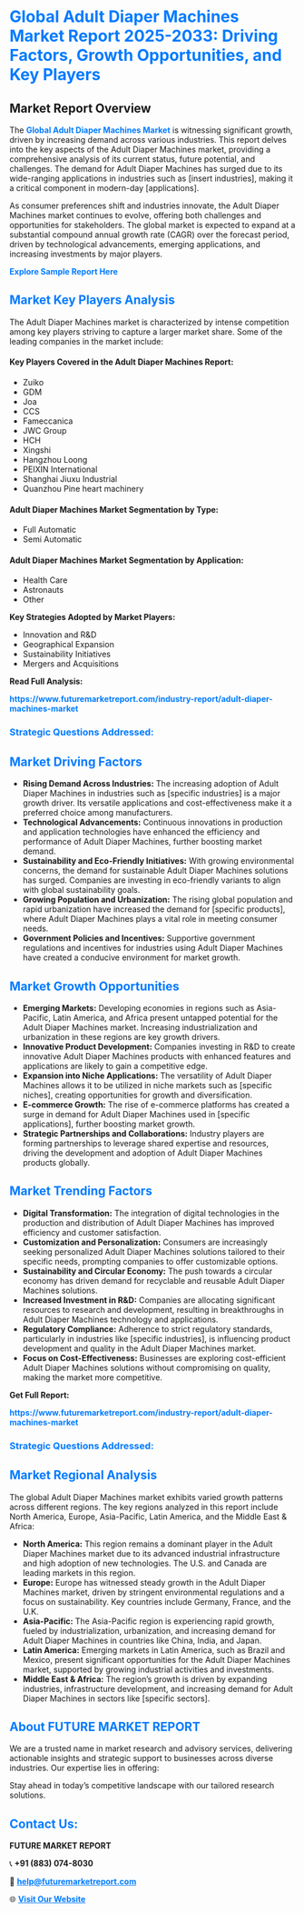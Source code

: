<h1 style="color: #007BFF;">Global Adult Diaper Machines Market Report 2025-2033: Driving Factors, Growth Opportunities, and Key Players</h1>

<section id="overview">
<h2>Market Report Overview</h2>
<p>The <a href="https://www.futuremarketreport.com/industry-report/adult-diaper-machines-market" style="color: #007BFF; text-decoration: none;"><strong>Global Adult Diaper Machines Market</strong></a> is witnessing significant growth, driven by increasing demand across various industries. This report delves into the key aspects of the Adult Diaper Machines market, providing a comprehensive analysis of its current status, future potential, and challenges. The demand for Adult Diaper Machines has surged due to its wide-ranging applications in industries such as [insert industries], making it a critical component in modern-day [applications].</p>
<p>As consumer preferences shift and industries innovate, the Adult Diaper Machines market continues to evolve, offering both challenges and opportunities for stakeholders. The global market is expected to expand at a substantial compound annual growth rate (CAGR) over the forecast period, driven by technological advancements, emerging applications, and increasing investments by major players.</p>
</section>

<section id="overview">
<p><a href="https://www.futuremarketreport.com/request-sample/reportId=87562" style="color: #007BFF; text-decoration: none;"><strong>Explore Sample Report Here</strong></a></p>
</section>

<section id="key-players">
<h2 style="color: #007BFF;">Market Key Players Analysis</h2>
<p>The Adult Diaper Machines market is characterized by intense competition among key players striving to capture a larger market share. Some of the leading companies in the market include:</p>
<h4>Key Players Covered in the Adult Diaper Machines Report:</h4>
<ul><li>Zuiko</li><li>GDM</li><li>Joa</li><li>CCS</li><li>Fameccanica</li><li>JWC Group</li><li>HCH</li><li>Xingshi</li><li>Hangzhou Loong</li><li>PEIXIN International</li><li>Shanghai Jiuxu Industrial</li><li>Quanzhou Pine heart machinery</li></ul>
<h4>Adult Diaper Machines Market Segmentation by Type:</h4>
<ul><li>Full Automatic</li><li>Semi Automatic</li></ul>

<h4>Adult Diaper Machines Market Segmentation by Application:</h4>
<ul><li>Health Care</li><li>Astronauts</li><li>Other</li></ul>
<p><strong>Key Strategies Adopted by Market Players:</strong></p>
<ul>
<li>Innovation and R&D</li>
<li>Geographical Expansion</li>
<li>Sustainability Initiatives</li>
<li>Mergers and Acquisitions</li>
</ul>
</section>

<section>
<p><strong>Read Full Analysis: </strong></p><a href="https://www.futuremarketreport.com/industry-report/adult-diaper-machines-market" style="color: #007BFF; text-decoration: none;"><strong>https://www.futuremarketreport.com/industry-report/adult-diaper-machines-market</strong></a>
<h3 style="color: #007BFF;">Strategic Questions Addressed:</h3>
</section>

<section id="driving-factors">
<h2 style="color: #007BFF;">Market Driving Factors</h2>
<ul>
<li><strong>Rising Demand Across Industries:</strong> The increasing adoption of Adult Diaper Machines in industries such as [specific industries] is a major growth driver. Its versatile applications and cost-effectiveness make it a preferred choice among manufacturers.</li>
<li><strong>Technological Advancements:</strong> Continuous innovations in production and application technologies have enhanced the efficiency and performance of Adult Diaper Machines, further boosting market demand.</li>
<li><strong>Sustainability and Eco-Friendly Initiatives:</strong> With growing environmental concerns, the demand for sustainable Adult Diaper Machines solutions has surged. Companies are investing in eco-friendly variants to align with global sustainability goals.</li>
<li><strong>Growing Population and Urbanization:</strong> The rising global population and rapid urbanization have increased the demand for [specific products], where Adult Diaper Machines plays a vital role in meeting consumer needs.</li>
<li><strong>Government Policies and Incentives:</strong> Supportive government regulations and incentives for industries using Adult Diaper Machines have created a conducive environment for market growth.</li>
</ul>
</section>

<section id="growth-opportunities">
<h2 style="color: #007BFF;">Market Growth Opportunities</h2>
<ul>
<li><strong>Emerging Markets:</strong> Developing economies in regions such as Asia-Pacific, Latin America, and Africa present untapped potential for the Adult Diaper Machines market. Increasing industrialization and urbanization in these regions are key growth drivers.</li>
<li><strong>Innovative Product Development:</strong> Companies investing in R&D to create innovative Adult Diaper Machines products with enhanced features and applications are likely to gain a competitive edge.</li>
<li><strong>Expansion into Niche Applications:</strong> The versatility of Adult Diaper Machines allows it to be utilized in niche markets such as [specific niches], creating opportunities for growth and diversification.</li>
<li><strong>E-commerce Growth:</strong> The rise of e-commerce platforms has created a surge in demand for Adult Diaper Machines used in [specific applications], further boosting market growth.</li>
<li><strong>Strategic Partnerships and Collaborations:</strong> Industry players are forming partnerships to leverage shared expertise and resources, driving the development and adoption of Adult Diaper Machines products globally.</li>
</ul>
</section>

<section id="trending-factors">
<h2 style="color: #007BFF;">Market Trending Factors</h2>
<ul>
<li><strong>Digital Transformation:</strong> The integration of digital technologies in the production and distribution of Adult Diaper Machines has improved efficiency and customer satisfaction.</li>
<li><strong>Customization and Personalization:</strong> Consumers are increasingly seeking personalized Adult Diaper Machines solutions tailored to their specific needs, prompting companies to offer customizable options.</li>
<li><strong>Sustainability and Circular Economy:</strong> The push towards a circular economy has driven demand for recyclable and reusable Adult Diaper Machines solutions.</li>
<li><strong>Increased Investment in R&D:</strong> Companies are allocating significant resources to research and development, resulting in breakthroughs in Adult Diaper Machines technology and applications.</li>
<li><strong>Regulatory Compliance:</strong> Adherence to strict regulatory standards, particularly in industries like [specific industries], is influencing product development and quality in the Adult Diaper Machines market.</li>
<li><strong>Focus on Cost-Effectiveness:</strong> Businesses are exploring cost-efficient Adult Diaper Machines solutions without compromising on quality, making the market more competitive.</li>
</ul>
</section>

<section>
<p><strong>Get Full Report: </strong></p><a href="https://www.futuremarketreport.com/industry-report/adult-diaper-machines-market" style="color: #007BFF; text-decoration: none;"><strong>https://www.futuremarketreport.com/industry-report/adult-diaper-machines-market</strong></a>
<h3 style="color: #007BFF;">Strategic Questions Addressed:</h3>
</section>


<section id="regional-analysis">
<h2 style="color: #007BFF;">Market Regional Analysis</h2>
<p>The global Adult Diaper Machines market exhibits varied growth patterns across different regions. The key regions analyzed in this report include North America, Europe, Asia-Pacific, Latin America, and the Middle East & Africa:</p>
<ul>
<li><strong>North America:</strong> This region remains a dominant player in the Adult Diaper Machines market due to its advanced industrial infrastructure and high adoption of new technologies. The U.S. and Canada are leading markets in this region.</li>
<li><strong>Europe:</strong> Europe has witnessed steady growth in the Adult Diaper Machines market, driven by stringent environmental regulations and a focus on sustainability. Key countries include Germany, France, and the U.K.</li>
<li><strong>Asia-Pacific:</strong> The Asia-Pacific region is experiencing rapid growth, fueled by industrialization, urbanization, and increasing demand for Adult Diaper Machines in countries like China, India, and Japan.</li>
<li><strong>Latin America:</strong> Emerging markets in Latin America, such as Brazil and Mexico, present significant opportunities for the Adult Diaper Machines market, supported by growing industrial activities and investments.</li>
<li><strong>Middle East & Africa:</strong> The region’s growth is driven by expanding industries, infrastructure development, and increasing demand for Adult Diaper Machines in sectors like [specific sectors].</li>
</ul>
</section>

<footer>
<h2 style="color: #007BFF;">About FUTURE MARKET REPORT</h2>
<p>We are a trusted name in market research and advisory services, delivering actionable insights and strategic support to businesses across diverse industries. Our expertise lies in offering:</p>

<p>Stay ahead in today’s competitive landscape with our tailored research solutions.</p>

<h2 style="color: #007BFF;">Contact Us:</h2>
<p><strong>FUTURE MARKET REPORT</strong></p>
<p>📞 <strong>+91 (883) 074-8030</strong></p>
<p>📧 <strong><a href="mailto:help@futuremarketreport.com" style="color: #007BFF;">help@futuremarketreport.com</a></strong></p>
<p>🌐 <strong><a href="https://www.futuremarketreport.com/" style="color: #007BFF;">Visit Our Website</a></strong></p>
</footer>
